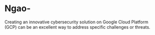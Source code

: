 # Ngao-
Creating an innovative cybersecurity solution on Google Cloud Platform (GCP) can be an excellent way to address specific challenges or threats.
